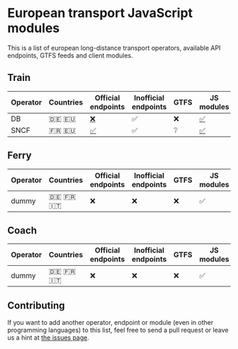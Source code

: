 # European transport JavaScript modules

This is a list of european long-distance transport operators, available API endpoints, GTFS feeds and client modules.

## Train

Operator | Countries | Official endpoints | Inofficial endpoints | GTFS | JS modules
-------- | --------- | ------------------ | -------------------- | ---- | ----------
DB | 🇩🇪 🇪🇺 | [❌](http://data.deutschebahn.com/dataset?groups=apis) | ✅ | ❌ | [✅](https://github.com/derhuerst/db-hafas/)
SNCF | 🇫🇷 🇪🇺 | [✅](https://www.digital.sncf.com/startup/api) | ✅ | ❔ | [✅](https://github.com/juliuste/sncf)


## Ferry

Operator | Countries | Official endpoints | Inofficial endpoints | GTFS | JS modules
-------- | --------- | ------------------ | -------------------- | ---- | ----------
dummy | 🇩🇪 🇫🇷 🇮🇹 | ❌ | ❌ | ❌ | ✅

## Coach

Operator | Countries | Official endpoints | Inofficial endpoints | GTFS | JS modules
-------- | --------- | ------------------ | -------------------- | ---- | ----------
dummy | 🇩🇪 🇫🇷 🇮🇹 | ❌ | ❌ | ❌ | ✅


## Contributing

If you want to add another operator, endpoint or module (even in other programming languages) to this list, feel free to send a pull request or leave us a hint at [the issues page](https://github.com/public-transport/european-transport-operators/issues).
